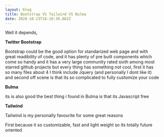 ```yaml
---
layout: blog
title: Bootstrap VS Tailwind VS Bulma
date: 2020-10-23T16:10:39.862Z
---
```

Well it depends,  

**Twitter Bootstrap**

Bootstrap could be the good option for standarized web page and with great readibility of code, and it has plenty of pre built components which come so handy and it has a very large community rated sixth among most starred github projects but every thing has something not cool, first it has so many files about 4 I think include Jquery (and personally I dont like it) and second off scene is that its so complicated to fully customize your code



**Bulma**

its is also good the best thing i found in Bulma is that its Javascript free



**Tailwind**

Tailwind is my personally favourite for some great reasons

First because it so customizable, fast and light weight so its totally future oriented